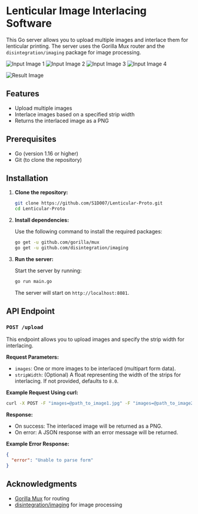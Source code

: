 # Lenticular Image Interlacing Software

This Go server allows you to upload multiple images and interlace them for lenticular printing. The server uses the Gorilla Mux router and the `disintegration/imaging` package for image processing.

![Input Image 1](inputs/image1.jpg)
![Input Image 2](inputs/image2.jpg)
![Input Image 3](inputs/image3.jpg)
![Input Image 4](inputs/image4.jpg)


![Result Image](result/1727714386077.png)

## Features

- Upload multiple images
- Interlace images based on a specified strip width
- Returns the interlaced image as a PNG

## Prerequisites

- Go (version 1.16 or higher)
- Git (to clone the repository)

## Installation

1. **Clone the repository:**

   ```bash
   git clone https://github.com/S1D007/Lenticular-Proto.git
   cd Lenticular-Proto
   ```

2. **Install dependencies:**

   Use the following command to install the required packages:

   ```bash
   go get -u github.com/gorilla/mux
   go get -u github.com/disintegration/imaging
   ```

3. **Run the server:**

   Start the server by running:

   ```bash
   go run main.go
   ```

   The server will start on `http://localhost:8081`.

## API Endpoint

### `POST /upload`

This endpoint allows you to upload images and specify the strip width for interlacing.

**Request Parameters:**

- `images`: One or more images to be interlaced (multipart form data).
- `stripWidth`: (Optional) A float representing the width of the strips for interlacing. If not provided, defaults to `8.0`.

**Example Request Using curl:**

```bash
curl -X POST -F "images=@path_to_image1.jpg" -F "images=@path_to_image2.jpg" -F "stripWidth=10.5" http://localhost:8081/upload
```

**Response:**

- On success: The interlaced image will be returned as a PNG.
- On error: A JSON response with an error message will be returned.

**Example Error Response:**

```json
{
  "error": "Unable to parse form"
}
```

## Acknowledgments

- [Gorilla Mux](https://github.com/gorilla/mux) for routing
- [disintegration/imaging](https://github.com/disintegration/imaging) for image processing